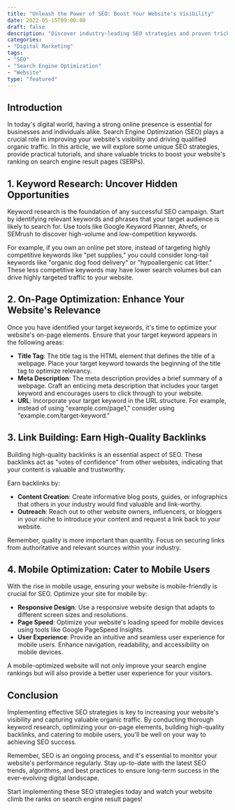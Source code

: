 ```yaml
---
title: "Unleash the Power of SEO: Boost Your Website's Visibility"
date: 2022-05-15T09:00:00
draft: false
description: "Discover industry-leading SEO strategies and proven tricks to improve your website's search engine visibility."
categories:
- "Digital Marketing"
tags:
- "SEO"
- "Search Engine Optimization"
- "Website"
type: "featured"
---
```


## Introduction

In today's digital world, having a strong online presence is essential for businesses and individuals alike. Search Engine Optimization (SEO) plays a crucial role in improving your website's visibility and driving qualified organic traffic. In this article, we will explore some unique SEO strategies, provide practical tutorials, and share valuable tricks to boost your website's ranking on search engine result pages (SERPs).

## 1. Keyword Research: Uncover Hidden Opportunities

Keyword research is the foundation of any successful SEO campaign. Start by identifying relevant keywords and phrases that your target audience is likely to search for. Use tools like Google Keyword Planner, Ahrefs, or SEMrush to discover high-volume and low-competition keywords.

For example, if you own an online pet store, instead of targeting highly competitive keywords like "pet supplies," you could consider long-tail keywords like "organic dog food delivery" or "hypoallergenic cat litter." These less competitive keywords may have lower search volumes but can drive highly targeted traffic to your website.

## 2. On-Page Optimization: Enhance Your Website's Relevance

Once you have identified your target keywords, it's time to optimize your website's on-page elements. Ensure that your target keyword appears in the following areas:

- **Title Tag**: The title tag is the HTML element that defines the title of a webpage. Place your target keyword towards the beginning of the title tag to optimize relevancy.
- **Meta Description**: The meta description provides a brief summary of a webpage. Craft an enticing meta description that includes your target keyword and encourages users to click through to your website.
- **URL**: Incorporate your target keyword in the URL structure. For example, instead of using "example.com/page1," consider using "example.com/target-keyword."

## 3. Link Building: Earn High-Quality Backlinks

Building high-quality backlinks is an essential aspect of SEO. These backlinks act as "votes of confidence" from other websites, indicating that your content is valuable and trustworthy.

Earn backlinks by:

- **Content Creation**: Create informative blog posts, guides, or infographics that others in your industry would find valuable and link-worthy.
- **Outreach**: Reach out to other website owners, influencers, or bloggers in your niche to introduce your content and request a link back to your website.

Remember, quality is more important than quantity. Focus on securing links from authoritative and relevant sources within your industry.

## 4. Mobile Optimization: Cater to Mobile Users

With the rise in mobile usage, ensuring your website is mobile-friendly is crucial for SEO. Optimize your site for mobile by:

- **Responsive Design**: Use a responsive website design that adapts to different screen sizes and resolutions.
- **Page Speed**: Optimize your website's loading speed for mobile devices using tools like Google PageSpeed Insights.
- **User Experience**: Provide an intuitive and seamless user experience for mobile users. Enhance navigation, readability, and accessibility on mobile devices.

A mobile-optimized website will not only improve your search engine rankings but will also provide a better user experience for your visitors.

## Conclusion

Implementing effective SEO strategies is key to increasing your website's visibility and capturing valuable organic traffic. By conducting thorough keyword research, optimizing your on-page elements, building high-quality backlinks, and catering to mobile users, you'll be well on your way to achieving SEO success.

Remember, SEO is an ongoing process, and it's essential to monitor your website's performance regularly. Stay up-to-date with the latest SEO trends, algorithms, and best practices to ensure long-term success in the ever-evolving digital landscape.

Start implementing these SEO strategies today and watch your website climb the ranks on search engine result pages!
